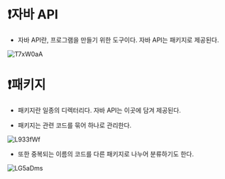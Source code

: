 # ❗자바 API

- 자바 API란, 프로그램을 만들기 위한 도구이다. 자바 API는 패키지로 제공된다.

![T7xW0aA](https://github.com/dnwls16071/TIL/assets/106802375/8b5b1608-b0de-482d-9f12-b6bbc0e3d5d2)

# ❗패키지

- 패키지란 일종의 디렉터리다. 자바 API는 이곳에 담겨 제공된다.

- 패키지는 관련 코드를 묶어 하나로 관리한다.

![L933fWf](https://github.com/dnwls16071/TIL/assets/106802375/d0d7f94d-f6e1-4298-b3b6-15b2e141425f)

- 또한 중복되는 이름의 코드를 다른 패키지로 나누어 분류하기도 한다.

![LG5aDms](https://github.com/dnwls16071/TIL/assets/106802375/556f7068-fa17-415d-9fe2-fdcd62ce042e)








